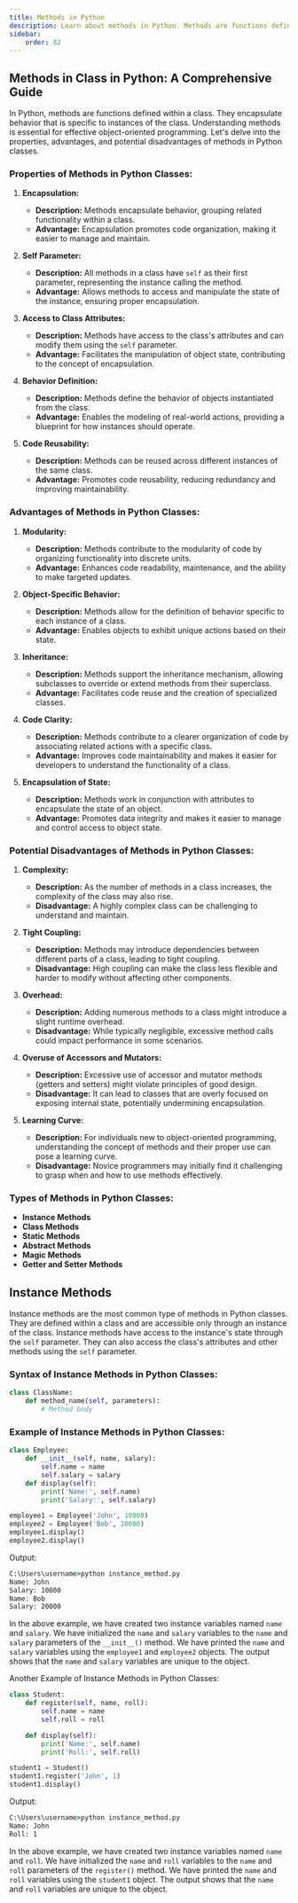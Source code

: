 ```yaml
---
title: Methods in Python
description: Learn about methods in Python. Methods are functions defined within a class. They encapsulate behavior that is specific to instances of the class. Understanding methods is essential for effective object-oriented programming. Let's delve into the properties, advantages, and potential disadvantages of methods in Python classes. You are going to talk about different types of methods in Python classes Like Instance Methods, Class Methods, Static Methods, Abstract Methods, Magic Methods, Getter and Setter Methods.
sidebar: 
    order: 82
---
```


## Methods in Class in Python: A Comprehensive Guide

In Python, methods are functions defined within a class. They encapsulate behavior that is specific to instances of the class. Understanding methods is essential for effective object-oriented programming. Let's delve into the properties, advantages, and potential disadvantages of methods in Python classes.

### Properties of Methods in Python Classes:

1. **Encapsulation:**
   - **Description:** Methods encapsulate behavior, grouping related functionality within a class.
   - **Advantage:** Encapsulation promotes code organization, making it easier to manage and maintain.

2. **Self Parameter:**
   - **Description:** All methods in a class have `self` as their first parameter, representing the instance calling the method.
   - **Advantage:** Allows methods to access and manipulate the state of the instance, ensuring proper encapsulation.

3. **Access to Class Attributes:**
   - **Description:** Methods have access to the class's attributes and can modify them using the `self` parameter.
   - **Advantage:** Facilitates the manipulation of object state, contributing to the concept of encapsulation.

4. **Behavior Definition:**
   - **Description:** Methods define the behavior of objects instantiated from the class.
   - **Advantage:** Enables the modeling of real-world actions, providing a blueprint for how instances should operate.

5. **Code Reusability:**
   - **Description:** Methods can be reused across different instances of the same class.
   - **Advantage:** Promotes code reusability, reducing redundancy and improving maintainability.

### Advantages of Methods in Python Classes:

1. **Modularity:**
   - **Description:** Methods contribute to the modularity of code by organizing functionality into discrete units.
   - **Advantage:** Enhances code readability, maintenance, and the ability to make targeted updates.

2. **Object-Specific Behavior:**
   - **Description:** Methods allow for the definition of behavior specific to each instance of a class.
   - **Advantage:** Enables objects to exhibit unique actions based on their state.

3. **Inheritance:**
   - **Description:** Methods support the inheritance mechanism, allowing subclasses to override or extend methods from their superclass.
   - **Advantage:** Facilitates code reuse and the creation of specialized classes.

4. **Code Clarity:**
   - **Description:** Methods contribute to a clearer organization of code by associating related actions with a specific class.
   - **Advantage:** Improves code maintainability and makes it easier for developers to understand the functionality of a class.

5. **Encapsulation of State:**
   - **Description:** Methods work in conjunction with attributes to encapsulate the state of an object.
   - **Advantage:** Promotes data integrity and makes it easier to manage and control access to object state.

### Potential Disadvantages of Methods in Python Classes:

1. **Complexity:**
   - **Description:** As the number of methods in a class increases, the complexity of the class may also rise.
   - **Disadvantage:** A highly complex class can be challenging to understand and maintain.

2. **Tight Coupling:**
   - **Description:** Methods may introduce dependencies between different parts of a class, leading to tight coupling.
   - **Disadvantage:** High coupling can make the class less flexible and harder to modify without affecting other components.

3. **Overhead:**
   - **Description:** Adding numerous methods to a class might introduce a slight runtime overhead.
   - **Disadvantage:** While typically negligible, excessive method calls could impact performance in some scenarios.

4. **Overuse of Accessors and Mutators:**
   - **Description:** Excessive use of accessor and mutator methods (getters and setters) might violate principles of good design.
   - **Disadvantage:** It can lead to classes that are overly focused on exposing internal state, potentially undermining encapsulation.

5. **Learning Curve:**
   - **Description:** For individuals new to object-oriented programming, understanding the concept of methods and their proper use can pose a learning curve.
   - **Disadvantage:** Novice programmers may initially find it challenging to grasp when and how to use methods effectively.

### Types of Methods in Python Classes:
- **Instance Methods**
- **Class Methods**
- **Static Methods**
- **Abstract Methods**
- **Magic Methods**
- **Getter and Setter Methods**

<!-- ```python title="class.py" showLineNumbers{1} {1-10}
class Employee:
    '''This is an Employee class'''
    name # Optional
    salary # Optional
    def __init__(self, name, salary):
        self.name = name
        self.salary = salary
    def display(self):
        print('Name:', self.name)
        print('Salary:', self.salary)

employee1 = Employee('John', 10000)
employee2 = Employee('Bob', 20000)
employee1.display()
employee2.display()
```

Output:
```cmd title="command" showLineNumbers{1} {2-7}
C:\Users\username>python class.py
Name: John
Salary: 10000
Name: Bob
Salary: 20000
```

In the above example, we have created two instance variables named `name` and `salary`. We have initialized the `name` and `salary` variables to the `name` and `salary` parameters of the `__init__()` method. We have printed the `name` and `salary` variables using the `employee1` and `employee2` objects. The output shows that the `name` and `salary` variables are unique to the object. -->

## Instance Methods
Instance methods are the most common type of methods in Python classes. They are defined within a class and are accessible only through an instance of the class. Instance methods have access to the instance's state through the `self` parameter. They can also access the class's attributes and other methods using the `self` parameter.

### Syntax of Instance Methods in Python Classes:
```python title="method.py" showLineNumbers{1} {1-3}
class ClassName:
    def method_name(self, parameters):
        # Method body
```

### Example of Instance Methods in Python Classes:
```python title="instance_method.py" showLineNumbers{1} {5-7, 11-12}
class Employee:
    def __init__(self, name, salary):
        self.name = name
        self.salary = salary
    def display(self):
        print('Name:', self.name)
        print('Salary:', self.salary)

employee1 = Employee('John', 10000)
employee2 = Employee('Bob', 20000)
employee1.display()
employee2.display()
```

Output:
```cmd title="command" showLineNumbers{1} {2-7}
C:\Users\username>python instance_method.py
Name: John
Salary: 10000
Name: Bob
Salary: 20000
```

In the above example, we have created two instance variables named `name` and `salary`. We have initialized the `name` and `salary` variables to the `name` and `salary` parameters of the `__init__()` method. We have printed the `name` and `salary` variables using the `employee1` and `employee2` objects. The output shows that the `name` and `salary` variables are unique to the object.

Another Example of Instance Methods in Python Classes:

```python title="instance_method.py" showLineNumbers{1} {5-7, 11-12}
class Student:
    def register(self, name, roll):
        self.name = name
        self.roll = roll

    def display(self):
        print('Name:', self.name)
        print('Roll:', self.roll)

student1 = Student()
student1.register('John', 1)
student1.display()
```

Output:
```cmd title="command" showLineNumbers{1} {2-7}
C:\Users\username>python instance_method.py
Name: John
Roll: 1
```

In the above example, we have created two instance variables named `name` and `roll`. We have initialized the `name` and `roll` variables to the `name` and `roll` parameters of the `register()` method. We have printed the `name` and `roll` variables using the `student1` object. The output shows that the `name` and `roll` variables are unique to the object.
